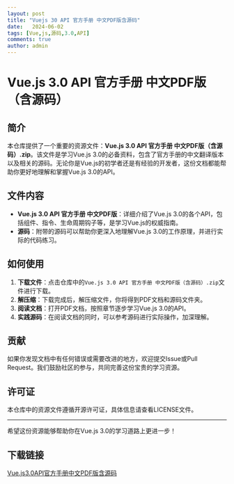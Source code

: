 ```yaml
---
layout: post
title: "Vuejs 30 API 官方手册 中文PDF版含源码"
date:   2024-06-02
tags: [Vue,js,源码,3.0,API]
comments: true
author: admin
---
```

# Vue.js 3.0 API 官方手册 中文PDF版（含源码）

## 简介

本仓库提供了一个重要的资源文件：**Vue.js 3.0 API 官方手册 中文PDF版（含源码）.zip**。该文件是学习Vue.js 3.0的必备资料，包含了官方手册的中文翻译版本以及相关的源码。无论你是Vue.js的初学者还是有经验的开发者，这份文档都能帮助你更好地理解和掌握Vue.js 3.0的API。

## 文件内容

- **Vue.js 3.0 API 官方手册 中文PDF版**：详细介绍了Vue.js 3.0的各个API，包括组件、指令、生命周期钩子等，是学习Vue.js的权威指南。
- **源码**：附带的源码可以帮助你更深入地理解Vue.js 3.0的工作原理，并进行实际的代码练习。

## 如何使用

1. **下载文件**：点击仓库中的`Vue.js 3.0 API 官方手册 中文PDF版（含源码）.zip`文件进行下载。
2. **解压缩**：下载完成后，解压缩文件，你将得到PDF文档和源码文件夹。
3. **阅读文档**：打开PDF文档，按照章节逐步学习Vue.js 3.0的API。
4. **实践源码**：在阅读文档的同时，可以参考源码进行实际操作，加深理解。

## 贡献

如果你发现文档中有任何错误或需要改进的地方，欢迎提交Issue或Pull Request。我们鼓励社区的参与，共同完善这份宝贵的学习资源。

## 许可证

本仓库中的资源文件遵循开源许可证，具体信息请查看LICENSE文件。

---

希望这份资源能够帮助你在Vue.js 3.0的学习道路上更进一步！

## 下载链接

[Vue.js3.0API官方手册中文PDF版含源码](https://pan.quark.cn/s/6c767257cd16)